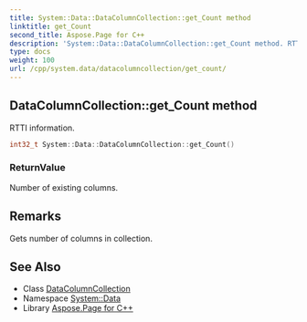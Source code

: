 ```yaml
---
title: System::Data::DataColumnCollection::get_Count method
linktitle: get_Count
second_title: Aspose.Page for C++
description: 'System::Data::DataColumnCollection::get_Count method. RTTI information in C++.'
type: docs
weight: 100
url: /cpp/system.data/datacolumncollection/get_count/
---
```

## DataColumnCollection::get_Count method


RTTI information.

```cpp
int32_t System::Data::DataColumnCollection::get_Count()
```


### ReturnValue

Number of existing columns.
## Remarks


Gets number of columns in collection. 
## See Also

* Class [DataColumnCollection](../)
* Namespace [System::Data](../../)
* Library [Aspose.Page for C++](../../../)
